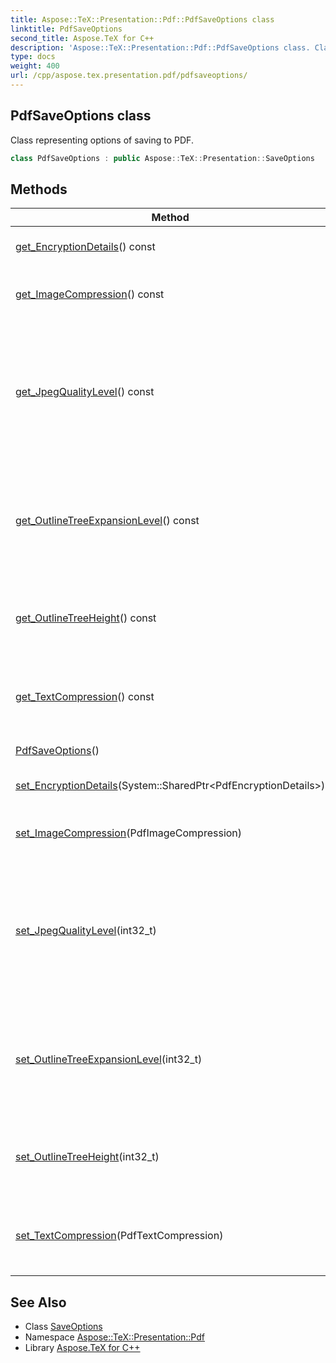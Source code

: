 ```yaml
---
title: Aspose::TeX::Presentation::Pdf::PdfSaveOptions class
linktitle: PdfSaveOptions
second_title: Aspose.TeX for C++
description: 'Aspose::TeX::Presentation::Pdf::PdfSaveOptions class. Class representing options of saving to PDF in C++.'
type: docs
weight: 400
url: /cpp/aspose.tex.presentation.pdf/pdfsaveoptions/
---
```

## PdfSaveOptions class


Class representing options of saving to PDF.

```cpp
class PdfSaveOptions : public Aspose::TeX::Presentation::SaveOptions
```

## Methods

| Method | Description |
| --- | --- |
| [get_EncryptionDetails](./get_encryptiondetails/)() const | Gets a encryption details. If not set, then no encryption will be performed. |
| [get_ImageCompression](./get_imagecompression/)() const | Specifies compression type to be used for all images in the document. Default is [PdfImageCompression::Auto](../pdfimagecompression/). |
| [get_JpegQualityLevel](./get_jpegqualitylevel/)() const | The Quality category specifies the level of compression for an image. Available values are 0 to 100. The lower the number specified, the higher the compression and therefore the lower the quality of the image. 0 value results in lowest quality image, while 100 results in highest. |
| [get_OutlineTreeExpansionLevel](./get_outlinetreeexpansionlevel/)() const | Specifies up to what level the document outline should be expanded when the PDF file is viewed. 1 - only the first level outline items are shown, 2 - only the first and second level outline items are shown, and so on. Default is 1. |
| [get_OutlineTreeHeight](./get_outlinetreeheight/)() const | Specifies the height of the document outline tree to save. 0 - the outline tree will not be converted, 1 - only the first level outline items will be converted, ans so on. |
| [get_TextCompression](./get_textcompression/)() const | Specifies at which level in the document outline to display [ApsBookmark](../) objects. 0 - not displayed. 1 at first level and so on. Default is 0. |
| [PdfSaveOptions](./pdfsaveoptions/)() | Creates new instance of options. |
| [set_EncryptionDetails](./set_encryptiondetails/)(System::SharedPtr\<PdfEncryptionDetails\>) | Sets a encryption details. If not set, then no encryption will be performed. |
| [set_ImageCompression](./set_imagecompression/)(PdfImageCompression) | Specifies compression type to be used for all images in the document. Default is [PdfImageCompression::Auto](../pdfimagecompression/). |
| [set_JpegQualityLevel](./set_jpegqualitylevel/)(int32_t) | The Quality category specifies the level of compression for an image. Available values are 0 to 100. The lower the number specified, the higher the compression and therefore the lower the quality of the image. 0 value results in lowest quality image, while 100 results in highest. |
| [set_OutlineTreeExpansionLevel](./set_outlinetreeexpansionlevel/)(int32_t) | Specifies up to what level the document outline should be expanded when the PDF file is viewed. 1 - only the first level outline items are shown, 2 - only the first and second level outline items are shown, and so on. Default is 1. |
| [set_OutlineTreeHeight](./set_outlinetreeheight/)(int32_t) | Specifies the height of the document outline tree to save. 0 - the outline tree will not be converted, 1 - only the first level outline items will be converted, ans so on. |
| [set_TextCompression](./set_textcompression/)(PdfTextCompression) | Specifies at which level in the document outline to display [ApsBookmark](../) objects. 0 - not displayed. 1 at first level and so on. Default is 0. |
## See Also

* Class [SaveOptions](../../aspose.tex.presentation/saveoptions/)
* Namespace [Aspose::TeX::Presentation::Pdf](../)
* Library [Aspose.TeX for C++](../../)
